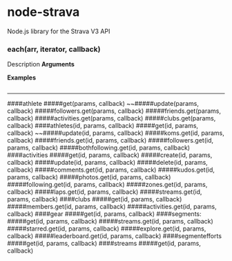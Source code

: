 node-strava
===========

Node.js library for the Strava V3 API


### each(arr, iterator, callback)
Description
__Arguments__

__Examples__
```
```

---------------------------------------
####athlete
#####get(params, callback)
~~#####update(params, callback)
#####followers.get(params, callback)
#####friends.get(params, callback)
#####activities.get(params, callback)
#####clubs.get(params, callback)
####athletes(id, params, callback)
#####get(id, params, callback)
~~#####update(id, params, callback)
#####koms.get(id, params, callback)
#####friends.get(id, params, callback)
#####followers.get(id, params, callback)
#####bothfollowing.get(id, params, callback)
####activities
#####get(id, params, callback)
#####create(id, params, callback)
#####update(id, params, callback)
#####delete(id, params, callback)
#####comments.get(id, params, callback)
#####kudos.get(id, params, callback)
#####photos.get(id, params, callback)
#####following.get(id, params, callback)
#####zones.get(id, params, callback)
#####laps.get(id, params, callback)
#####streams.get(id, params, callback)
####clubs
#####get(id, params, callback)
#####members.get(id, params, callback)
#####activities.get(id, params, callback)
####gear
#####get(id, params, callback)
####segments:
#####get(id, params, callback)
#####streams.get(id, params, callback)
#####starred.get(id, params, callback)
#####explore.get(id, params, callback)
#####leaderboard.get(id, params, callback)
####segmentefforts
#####get(id, params, callback)
####streams
#####get(id, params, callback)